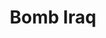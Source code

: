 ---
ee_id_thing: '4038'
site: '1'
type: '2'
inv_num: 2005-020
url: 2005-020-bomb-iraq
title: Bomb Iraq
year: '2005'
display_year: '2005'
medium: Hyercard Readymade
dims: ''
pitch: "​Actual hyper-card program I found on a computer I bought at the Salvation
  Army. Click on the link above 2 c the (great) 2014 online restoration of this work
  by Dragan Espenschied!!!!!."
ps: ''
live_url: https://sites.rhizome.org/emulating-bomb-iraq-arcangel/
related: ''
youtube: ''
related_code: ''
imgs: bomb-iraq-2005-020-screenshot-database-ih--ej80.jpg
subheading: ''
download: ''
add_credit: ''
commission: ''
layout: things-i-made
---